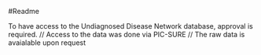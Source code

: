 #Readme

To have access to the Undiagnosed Disease Network database, approval is required. //
Access to the data was done via PIC-SURE //
The raw data is avaialable upon request
